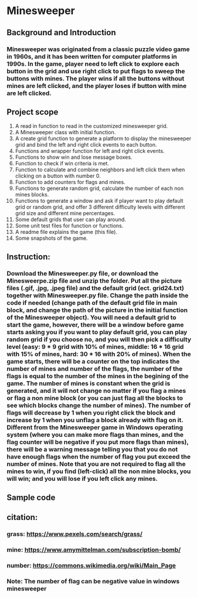 # Minesweeper


## Background and Introduction
### Minesweeper was originated from a classic puzzle video game in 1960s, and it has been written for computer platforms in 1990s. In the game, player need to left click to explore each button in the grid and use right click to put flags to sweep the buttons with mines. The player wins if all the buttons without mines are left clicked, and the player loses if button with mine are left clicked.


## Project scope
1. A read in function to read in the customized minesweeper grid.
2. A Minesweeper class with initial function.
3. A create grid function to generate a platform to display the minesweeper grid and bind the left and right click events to each button.
4. Functions and wrapper function for left and right click events.
5. Functions to show win and lose message boxes.
6. Function to check if win criteria is met. 
7. Function to calculate and combine neighbors and left click them when clicking on a button with number 0.
8. Function to add counters for flags and mines.
9. Functions to generate random grid, calculate the number of each non mines blocks.
10. Functions to generate a window and ask if player want to play default grid or random grid, and offer 3 different difficulty levels with different grid size and different mine percentages.
11. Some default grids that user can play around.
12. Some unit test files for function or functions.
13. A readme file explains the game (this file).
14. Some snapshots of the game.

## Instruction:
### Download the Minesweeper.py file, or download the Minesweerpe.zip file and unzip the folder. Put all the picture files (.gif, .jpg, .jpeg file) and the default grid (ect. grid24.txt) together with Minesweeper.py file. Change the path inside the code if needed (change path of the default grid file in main block, and change the path of the picture in the initial function of the Minesweeper object). You will need a default grid to start the game, however, there will be a window before game starts asking you if you want to play default grid, you can play random grid if you choose no, and you will then pick a difficulty level (easy: 9 * 9 grid with 10% of mines, middle: 16 * 16 grid with 15% of mines, hard: 30 * 16 with 20% of mines). When the game starts, there will be a counter on the top indicates the number of mines and number of the flags, the number of the flags is equal to the number of the mines in the begining of the game. The number of mines is constant when the grid is generated, and it will not change no matter if you flag a mines or flag a non mine block (or you can just flag all the blocks to see which blocks change the number of mines). The number of flags will decrease by 1 when you right click the block and increase by 1 when you unflag a block already with flag on it. Different from the Minesweeper game in Windows operating system (where you can make more flags than mines, and the flag counter will be negative if you put more flags than mines), there will be a warning message telling you that you do not have enough flags when the number of flag you put exceed the number of mines. Note that you are not required to flag all the mines to win, if you find (left-click) all the non mine blocks, you will win; and you will lose if you left click any mines.

## Sample code

## 
## citation:

### grass: https://www.pexels.com/search/grass/

### mine: https://www.amymittelman.com/subscription-bomb/

### number: https://commons.wikimedia.org/wiki/Main_Page


### Note: The number of flag can be negative value in windows minesweeper
